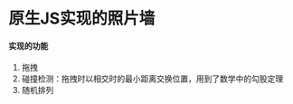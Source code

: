 # 原生JS实现的照片墙
#### 实现的功能
1. 拖拽   <br /> 
2. 碰撞检测：拖拽时以相交时的最小距离交换位置，用到了数学中的勾股定理    <br /> 
3. 随机排列     <br /> 


